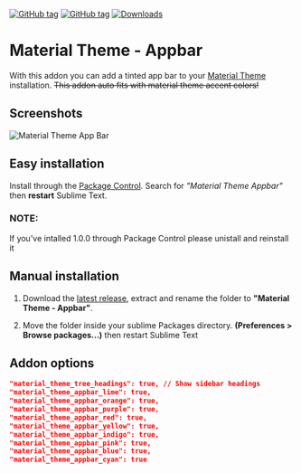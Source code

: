 [![GitHub tag](https://img.shields.io/github/tag/equinusocio/material-theme-appbar.svg?style=flat-square)](https://github.com/equinusocio/material-theme-appbar/releases/latest)
[![GitHub tag](https://img.shields.io/github/release/equinusocio/material-theme-appbar.svg?style=flat-square)](https://github.com/equinusocio/material-theme-appbar/releases)
[![Downloads](https://img.shields.io/packagecontrol/dt/Material%20Theme%20Appbar.svg?colorB=80d4cd&style=flat-square)](https://packagecontrol.io/packages/Material%20Theme%20-%20Appbar)
# Material Theme - Appbar

With this addon you can add a tinted app bar to your [Material Theme](https://github.com/equinusocio/material-theme) installation. ~~This addon auto fits with material theme accent colors!~~

## Screenshots
![Material Theme App Bar](http://i.imgur.com/LVhR9jq.png)
 

## Easy installation
Install through the [Package Control](https://packagecontrol.io/installation). Search for *"Material Theme Appbar"* then **restart** Sublime Text.

### NOTE:

If you've intalled 1.0.0 through Package Control please unistall and reinstall it
 
 
## Manual installation

1. Download the [latest release](https://github.com/equinusocio/material-theme-appbar/releases/latest), extract and rename the folder to **"Material Theme - Appbar"**.

2. Move the folder inside your sublime Packages directory. **(Preferences > Browse packages...)** then restart Sublime Text

## Addon options

```json
"material_theme_tree_headings": true, // Show sidebar headings
"material_theme_appbar_lime": true,
"material_theme_appbar_orange": true,
"material_theme_appbar_purple": true,
"material_theme_appbar_red": true,
"material_theme_appbar_yellow": true,
"material_theme_appbar_indigo": true,
"material_theme_appbar_pink": true,
"material_theme_appbar_blue": true,
"material_theme_appbar_cyan": true
```

